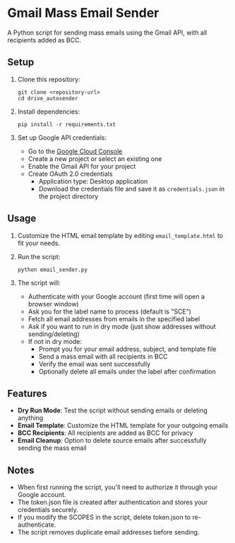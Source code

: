 # Gmail Mass Email Sender

A Python script for sending mass emails using the Gmail API, with all recipients added as BCC.

## Setup

1. Clone this repository:
   ```
   git clone <repository-url>
   cd drive_autosender
   ```

2. Install dependencies:
   ```
   pip install -r requirements.txt
   ```

3. Set up Google API credentials:
   - Go to the [Google Cloud Console](https://console.cloud.google.com/)
   - Create a new project or select an existing one
   - Enable the Gmail API for your project
   - Create OAuth 2.0 credentials
     - Application type: Desktop application
     - Download the credentials file and save it as `credentials.json` in the project directory

## Usage

1. Customize the HTML email template by editing `email_template.html` to fit your needs.

2. Run the script:
   ```
   python email_sender.py
   ```

3. The script will:
   - Authenticate with your Google account (first time will open a browser window)
   - Ask you for the label name to process (default is "SCE")
   - Fetch all email addresses from emails in the specified label
   - Ask if you want to run in dry mode (just show addresses without sending/deleting)
   - If not in dry mode:
     - Prompt you for your email address, subject, and template file
     - Send a mass email with all recipients in BCC
     - Verify the email was sent successfully
     - Optionally delete all emails under the label after confirmation

## Features

- **Dry Run Mode**: Test the script without sending emails or deleting anything
- **Email Template**: Customize the HTML template for your outgoing emails
- **BCC Recipients**: All recipients are added as BCC for privacy
- **Email Cleanup**: Option to delete source emails after successfully sending the mass email

## Notes

- When first running the script, you'll need to authorize it through your Google account.
- The token.json file is created after authentication and stores your credentials securely.
- If you modify the SCOPES in the script, delete token.json to re-authenticate.
- The script removes duplicate email addresses before sending. 